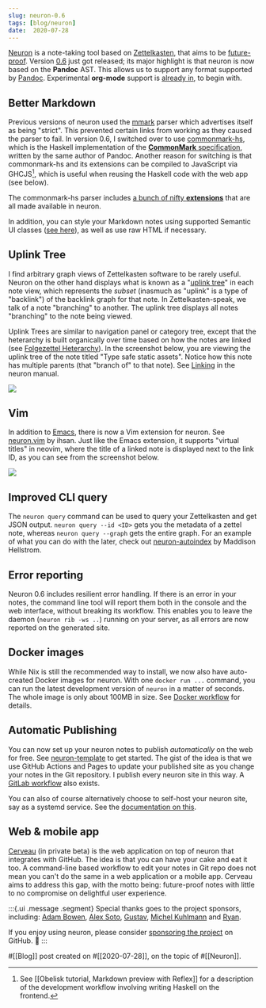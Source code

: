 ```yaml
---
slug: neuron-0.6
tags: [blog/neuron]
date:  2020-07-28
---
```


[Neuron](https://github.com/srid/neuron) is a note-taking tool based on [Zettelkasten](https://neuron.zettel.page/2011401.html), that aims to be [future-proof](https://neuron.zettel.page/6f0f0bcc.html). Version [0.6](https://github.com/srid/neuron/releases/tag/0.6.0.0) just got released; its major highlight is that neuron is now based on the **Pandoc** AST. This allows us to support any format supported by [Pandoc](https://pandoc.org/). Experimental **org-mode** support is [already in](https://github.com/srid/neuron/issues/313), to begin with.

## Better Markdown

Previous versions of neuron used the [mmark](https://hackage.haskell.org/package/mmark) parser which advertises itself as being "strict". This prevented certain links from working as they caused the parser to fail. In version 0.6, I switched over to use [commonmark-hs](https://github.com/jgm/commonmark-hs), which is the Haskell implementation of the [**CommonMark** specification](https://commonmark.org/), written by the same author of Pandoc. Another reason for switching is that commonmark-hs and its extensions can be compiled to JavaScript via GHCJS[^ob], which is useful when reusing the Haskell code with the web app (see below).

[^ob]: See [[Obelisk tutorial, Markdown preview with Reflex]] for a description of the development workflow involving writing Haskell on the frontend.

The commonmark-hs parser includes [a bunch of nifty **extensions**](https://github.com/jgm/commonmark-hs/tree/master/commonmark-extensions) that are all made available in neuron. 

In addition, you can style your Markdown notes using supported Semantic UI classes ([see here](https://github.com/srid/neuron/issues/176)), as well as use raw HTML if necessary.

## Uplink Tree

I find arbitrary graph views of Zettelkasten software to be rarely useful. Neuron on the other hand displays what is known as a "[uplink tree](https://neuron.zettel.page/uplink-tree.html)" in each note view, which represents the *subset* (inasmuch as "uplink" is a type of "backlink") of the backlink graph for that note. In Zettelkasten-speak, we talk of a note "branching" to another. The uplink tree displays all notes "branching" to the note being viewed. 

Uplink Trees are similar to navigation panel or category tree, except that the heterarchy is built organically over time based on how the notes are linked (see [Folgezettel Heterarchy](https://neuron.zettel.page/folgezettel-heterarchy.html)). In the screenshot below, you are viewing the uplink tree of the note titled "Type safe static assets". Notice how this note has multiple parents (that "branch of" to that note). See [Linking](https://neuron.zettel.page/linking.html) in the neuron manual.

![](https://ipfs.io/ipfs/Qmap6GViyXmgVsvLWJzGEXeeHhuS4VLi8rDe8JFseU3nWR?filename=2020%20neuron%20uplinktree.png)

## Vim

In addition to [Emacs](https://neuron.zettel.page/4a6b25f1.html), there is now a Vim extension for neuron. See [neuron.vim](https://github.com/ihsanturk/neuron.vim) by ihsan. Just like the Emacs extension, it supports "virtual titles" in neovim, where the title of a linked note is displayed next to the link ID, as you can see from the screenshot below.

![](https://ipfs.io/ipfs/QmRA6WeuRrK7BMDdkxYc5X1VraBTUBBGpNbu8j1Kz1sv2y?filename=2020%20neuron-vim.png)

## Improved CLI query

The `neuron query` command can be used to query your Zettelkasten and get JSON output. `neuron query --id <ID>` gets you the metadata of a zettel note, whereas `neuron query --graph` gets the entire graph. For an example of what you can do with the later, check out [neuron-autoindex](https://github.com/b0o/neuron-extras) by Maddison Hellstrom.

## Error reporting

Neuron 0.6 includes resilient error handling. If there is an error in your notes, the command line tool will report them both in the console and the web interface, without breaking its workflow. This enables you to leave the daemon (`neuron rib -ws ..`) running on your server, as all errors are now reported on the generated site.

## Docker images

While Nix is still the recommended way to install, we now also have auto-created Docker images for neuron. With one `docker run ...` command, you can run the latest development version of `neuron` in a matter of seconds. The whole image is only about 100MB in size. See [Docker workflow](https://neuron.zettel.page/c6176636.html) for details.

## Automatic Publishing

You can now set up your neuron notes to publish *automatically* on the web for free. See [neuron-template](https://github.com/srid/neuron-template#readme) to get started. The gist of the idea is that we use GitHub Actions and Pages to update your published site as you change your notes in the Git repository. I publish every neuron site in this way. A [GitLab workflow](https://neuron.zettel.page/778816d3.html) also exists.

You can also of course alternatively choose to self-host your neuron site, say as a systemd service. See the [documentation on this](https://neuron.zettel.page/6479cd5e.html).

## Web & mobile app

[Cerveau](http://www.cerveau.app/) (in private beta) is the web application on top of neuron that integrates with GitHub. The idea is that you can have your cake and eat it too. A command-line based workflow to edit your notes in Git repo does not mean you can't do the same in a web application or a mobile app. Cerveau aims to address this gap, with the motto being: future-proof notes with little to no compromise on delightful user experience.

:::{.ui .message .segment}
Special thanks goes to the project sponsors, including: [Adam Bowen](https://github.com/adamnbowen), [Alex Soto](https://github.com/alex-a-soto), [Gustav](https://github.com/Whil-), [Michel Kuhlmann](https://github.com/michelk) and [Ryan](https://github.com/digilypse). 

If you enjoy using neuron, please consider [sponsoring the project](https://github.com/sponsors/srid?o=sd&sc=t) on GitHub. 💖
:::

#[[Blog]] post created on #[[2020-07-28]], on the topic of #[[Neuron]].